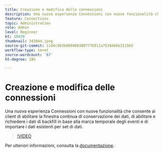 ```yaml
---
title: Creazione e modifica delle connessioni
description: Una nuova esperienza Connessioni con nuove funzionalità che consente ai client di abilitare la finestra continua di conservazione dei dati, di abilitare e richiedere i dati di backfill in base agli eventi.. (Le descrizioni devono essere comprese tra 60 e 160 caratteri)
feature: Connections
topic: Administration
role: Admin
level: Beginner
kt: 10439
thumbnail: 343044.jpeg
source-git-commit: 11d4cd63b860488380777b911a75394b0e311565
workflow-type: tm+mt
source-wordcount: '87'
ht-degree: 18%

---
```



# Creazione e modifica delle connessioni

Una nuova esperienza Connessioni con nuove funzionalità che consente ai client di abilitare la finestra continua di conservazione dei dati, di abilitare e richiedere i dati di backfill in base alla marca temporale degli eventi e di importare i dati esistenti per set di dati.

>[!VIDEO](https://video.tv.adobe.com/v/343044/?quality=12&learn=on)

Per ulteriori informazioni, consulta la [documentazione](https://experienceleague.adobe.com/docs/analytics-platform/using/cja-connections/create-connection.html?lang=it).
